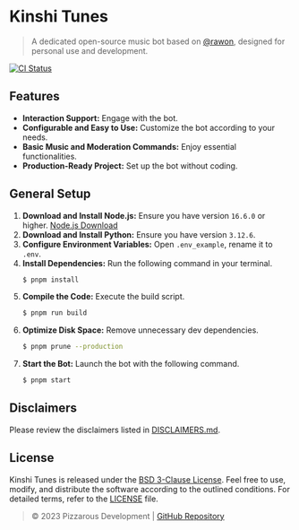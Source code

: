 # Kinshi Tunes

> A dedicated open-source music bot based on [@rawon](https://github.com/stegripe/rawon), designed for personal use and development.

<a href="https://github.com/pizzarous/kinshi-tunes/actions?query=workflow%3A%22Lint+code+and+compile+setup+script%22"><img src="https://github.com/pizzarous/kinshi-tunes/workflows/Lint%20code%20and%20compile%20setup%20script/badge.svg" alt="CI Status" /></a>

## Features

-   **Interaction Support:** Engage with the bot.
-   **Configurable and Easy to Use:** Customize the bot according to your needs.
-   **Basic Music and Moderation Commands:** Enjoy essential functionalities.
-   **Production-Ready Project:** Set up the bot without coding.

## General Setup

1. **Download and Install Node.js:** Ensure you have version `16.6.0` or higher. [Node.js Download](https://nodejs.org)
2. **Download and Install Python:** Ensure you have version `3.12.6`.
3. **Configure Environment Variables:** Open `.env_example`, rename it to `.env`.
4. **Install Dependencies:** Run the following command in your terminal.
    ```sh
    $ pnpm install
    ```
5. **Compile the Code:** Execute the build script.
    ```sh
    $ pnpm run build
    ```
6. **Optimize Disk Space:** Remove unnecessary dev dependencies.
    ```sh
    $ pnpm prune --production
    ```
7. **Start the Bot:** Launch the bot with the following command.
    ```sh
    $ pnpm start
    ```

## Disclaimers

Please review the disclaimers listed in [DISCLAIMERS.md](./DISCLAIMERS.md).

## License

Kinshi Tunes is released under the [BSD 3-Clause License](https://github.com/Pizzarous/Kinshi-Tunes/blob/main/LICENSE). Feel free to use, modify, and distribute the software according to the outlined conditions. For detailed terms, refer to the [LICENSE](https://github.com/Pizzarous/Kinshi-Tunes/blob/main/LICENSE) file.

> © 2023 Pizzarous Development | [GitHub Repository](https://github.com/pizzarous/kinshi-tunes)
